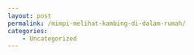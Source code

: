 ```yaml
---
layout: post
permalink: /mimpi-melihat-kambing-di-dalam-rumah/
categories:
    - Uncategorized
---
```


